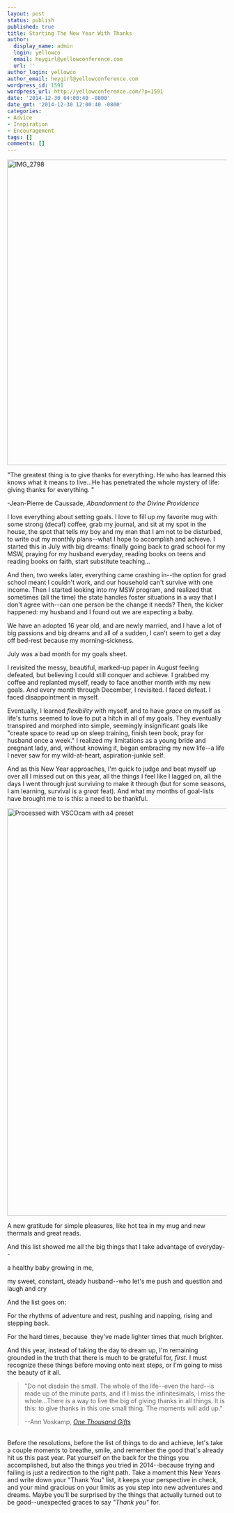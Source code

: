 ```yaml
---
layout: post
status: publish
published: true
title: Starting The New Year With Thanks
author:
  display_name: admin
  login: yellowco
  email: heygirl@yellowconference.com
  url: ''
author_login: yellowco
author_email: heygirl@yellowconference.com
wordpress_id: 1591
wordpress_url: http://yellowconference.com/?p=1591
date: '2014-12-30 04:00:40 -0800'
date_gmt: '2014-12-30 12:00:40 -0800'
categories:
- Advice
- Inspiration
- Encouragement
tags: []
comments: []
---
```

<p><a href="http://yellowconference.com/wp-content/uploads/2014/12/IMG_2798.jpg"><img class="aligncenter wp-image-1598 size-full" src="http://yellowconference.com/wp-content/uploads/2014/12/IMG_2798.jpg" alt="IMG_2798" width="700" height="699" /></a></p>
<p>"The greatest thing is to give thanks for everything. He who has learned this knows what it means to live...He has penetrated the whole mystery of life: giving thanks for everything. "</p>
<p>-Jean-Pierre de Caussade,&nbsp;<em>Abandonment to the Divine Providence</em></p>
<p>I love everything about setting goals. I love to fill up my favorite mug with some strong (decaf) coffee, grab my journal, and sit at my spot in the house, the spot that tells my boy and my man that I am not to be disturbed, to write out my monthly plans--what I hope to accomplish and achieve. I started this in July with big dreams: finally going back to grad school for my MSW, praying for my husband everyday, reading books on teens and reading books on faith, start substitute teaching...</p>
<p>And then, two weeks later, everything came crashing in--the option for grad school meant I couldn't work, and our household can't survive with one income. Then I started looking into my MSW program, and realized that sometimes (all the time) the state handles foster situations in a way that I don't agree with--can one person be the change it needs? Then, the kicker happened: my husband and I found out we are expecting a baby.</p>
<p>We have an adopted 16 year old, and are newly married, and I have a lot of big passions and big dreams and all of a sudden, I can't seem to get a day off bed-rest because my morning-sickness.</p>
<p>July was a bad month for my goals sheet.</p>
<p>I revisited the messy, beautiful, marked-up paper in August feeling defeated, but believing I could still conquer and achieve. I grabbed my coffee and replanted myself, ready to face another month with my new goals. And every month through December, I revisited. I faced defeat. I faced disappointment in myself.</p>
<p>Eventually, I learned&nbsp;<em>flexibility&nbsp;</em>with myself, and to have&nbsp;<em>grace&nbsp;</em>on myself as life's turns seemed to love to put a hitch in all of my goals. They eventually transpired and morphed into simple, seemingly insignificant goals like "create space to read up on sleep training, finish teen book, pray for husband once a week." I realized my limitations as a young bride and pregnant lady, and, without knowing it, began embracing my new life--a life I never saw for my wild-at-heart, aspiration-junkie&nbsp;self.</p>
<p>And as this New Year approaches, I'm quick to judge and beat myself up over all I missed out on this year, all the things I feel like I lagged on, all the days I went through just surviving to make it through (but for some seasons, I am learning, survival is a <em>great&nbsp;</em>feat). And what my months of goal-lists have brought me to is this: a need to be thankful.</p>
<p><a href="http://yellowconference.com/wp-content/uploads/2014/12/vscocam-photo-1-copy.jpg"><img class="aligncenter wp-image-1592 size-full" src="http://yellowconference.com/wp-content/uploads/2014/12/vscocam-photo-1-copy.jpg" alt="Processed with VSCOcam with a4 preset" width="700" height="933" /></a></p>
<p>A new gratitude for simple pleasures, like hot tea in my mug and new thermals and great reads.</p>
<p>And this list showed me all the big things that I take advantage of everyday--</p>
<p>a healthy baby growing in me,</p>
<p>my sweet, constant, steady husband--who let's me push and question and laugh and cry</p>
<p>And the list goes on:</p>
<p>For the rhythms of adventure and rest, pushing and napping, rising and stepping back.</p>
<p>For the hard times, because &nbsp;they've made lighter times that much brighter.</p>
<p>And this year, instead of taking the day to dream up, I'm remaining grounded in the truth that there is much to be grateful for, <em>first.&nbsp;</em>I must recognize these things before moving onto next steps, or I'm going to miss the beauty of it all.</p>
<blockquote><p>"Do not disdain the small. The whole of the life--even the hard--is made up of the minute parts, and if I miss the infinitesimals, I miss the whole...There is a way to live the big of giving thanks in all things. It is this: to give thanks in this one small thing. The moments will add up."</p>
<p>--Ann Voskamp,&nbsp;<a href="http://www.amazon.com/One-Thousand-Gifts-Fully-Right/dp/0310321913/ref=sr_1_1?ie=UTF8&amp;qid=1419892478&amp;sr=8-1&amp;keywords=one+thousand+gifts" target="_blank"><i>One Thousand Gifts</i></a></blockquote><br />
Before the resolutions, before the list of things to do and achieve, let's take a couple moments to breathe, smile, and remember the good that's already hit us this past year. Pat yourself on the back for the things you accomplished, but also the things you tried in 2014--because trying and failing is just a redirection to the right path. Take a moment this New Years and write down your "Thank You" list, it keeps your perspective in check, and your mind gracious on your limits as you step into new adventures and dreams. Maybe you'll be surprised by the things that actually turned out to be good--unexpected graces to say&nbsp;<em>"Thank you"&nbsp;</em>for.</p>
